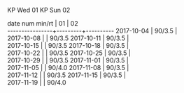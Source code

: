 KP Wed 01
KP Sun 02

date num min/rt |    01   |    02    
----------------+---------+----------
2017-10-04      |  90/3.5 |        
2017-10-08      |         |  90/3.5
2017-10-11      |  90/3.5 |        
2017-10-15      |         |  90/3.5
2017-10-18      |  90/3.5 |        
2017-10-22      |         |  90/3.5
2017-10-25      |  90/3.5 |        
2017-10-29      |         |  90/3.5
2017-11-01      |  90/3.5 |        
2017-11-05      |         |  90/4.0
2017-11-08      |  90/3.5 |        
2017-11-12      |         |  90/3.5
2017-11-15      |  90/3.5 |        
2017-11-19      |         |  90/4.0

